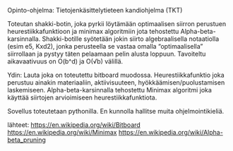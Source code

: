 Opinto-ohjelma: Tietojenkäsittelytieteen kandiohjelma (TKT)

Toteutan shakki-botin, joka pyrkii löytämään optimaalisen siirron perustuen heurestiikkafunktioon ja minimax algoritmiin jota tehostettu Alpha-beta-karsinnalla. Shakki-botille syötetään jokin siirto algebraalisella notaatiolla (esim e5, Kxd2), jonka perusteella se vastaa omalla “optimaalisella” siirrollaan ja pystyy täten pelaamaan pelin alusta loppuun. Tavoiteltu aikavaativuus on O(b^d) ja O(√b) välillä.

Ydin: Lauta joka on toteutettu bitboard muodossa. Heurestiikkafunktio joka perustuu ainakin materiaaliin, aktiivisuuteen, hyökkäämisen/puolustamisen laskemiseen. Alpha-beta-karsinnalla tehostettu Minimax algoritmi joka käyttää siirtojen arvioimiseen heurestiikkafunktiota. 

Sovellus toteutetaan pythonilla. En kunnolla hallitse muita ohjelmointikieliä. 

lähteet:
https://en.wikipedia.org/wiki/Bitboard
https://en.wikipedia.org/wiki/Minimax
https://en.wikipedia.org/wiki/Alpha-beta_pruning
